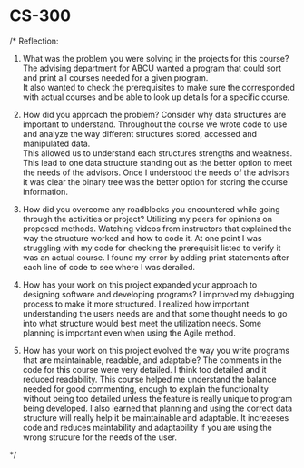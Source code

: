 # CS-300
/*
Reflection:
1.  What was the problem you were solving in the projects for this course?
The advising department for ABCU wanted a program that could sort and print all courses needed for a given program.  
It also wanted to check the prerequisites to make sure the corresponded with actual courses and be able to look up 
details for a specific course.  

2.  How did you approach the problem? Consider why data structures are important to understand.
Throughout the course we wrote code to use and analyze the way different structures stored, accessed and manipulated data.  
This allowed us to understand each structures strengths and weakness.  This lead to one data structure standing out as the 
better option to meet the needs of the advisors.  Once I understood the needs of the advisors it was clear the binary 
tree was the better option for storing the course information. 

3.  How did you overcome any roadblocks you encountered while going through the activities or project?
Utilizing my peers for opinions on proposed methods.  Watching videos from instructors that explained the way the 
structure worked and how to code it. At one point I was struggling with my code for checking the prerequisit listed 
to verify it was an actual course.  I found my error by adding print statements after each line of code to see where 
I was derailed. 

4.  How has your work on this project expanded your approach to designing software and developing programs?
I improved my debugging process to make it more structured.  I realized how important understanding the users needs are 
and that some thought needs to go into what structure would best meet the utilization needs.  Some planning is important 
even when using the Agile method. 

5.  How has your work on this project evolved the way you write programs that are maintainable, readable, and adaptable?
The comments in the code for this course were very detailed.  I think too detailed and it reduced readability.  This course 
helped me understand the balance needed for good commenting, enough to explain the functionality without being too detailed 
unless the feature is really unique to program being developed.  I also learned that planning and using the correct data structure
will really help it be maintainable and adaptable.  It increaeses code and reduces maintability and adaptability if you are using 
the wrong strucure for the needs of the user. 

*/
